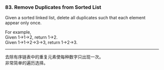 ### 83. Remove Duplicates from Sorted List

Given a sorted linked list, delete all duplicates such that each element appear only once.

For example,    
Given 1->1->2, return 1->2.    
Given 1->1->2->3->3, return 1->2->3.    

* * *

去除有序链表中的重复元素使每种数字只出现一次。   
非常简单的遍历选择。  

